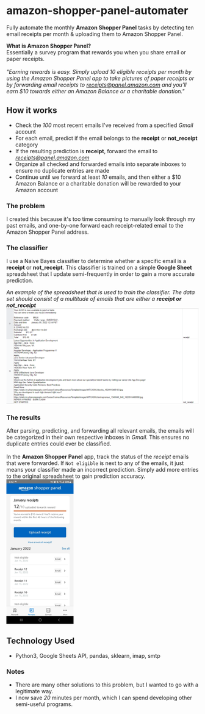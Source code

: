 # amazon-shopper-panel-automater
Fully automate the monthly **Amazon Shopper Panel** tasks by detecting ten email receipts per month &amp; uploading them to Amazon Shopper Panel.

**What is Amazon Shopper Panel?**<br>
Essentially a survey program that rewards you when you share email or paper receipts. 
<br>
<br>
*"Earning rewards is easy. Simply upload 10 eligible receipts per month by using the Amazon Shopper Panel app to take pictures of paper receipts or by forwarding email receipts to receipts@panel.amazon.com and you’ll earn $10 towards either an Amazon Balance or a charitable donation."*

## How it works
- Check the *100* most recent emails I've received from a specified *Gmail* account
- For each email, predict if the email belongs to the **receipt** or **not_receipt** category
- If the resulting prediction is **receipt**, forward the email to *receipts@panel.amazon.com*
- Organize all checked and forwarded emails into separate inboxes to ensure no duplicate entries are made
- Continue until we forward at least *10* emails, and then either a $10 Amazon Balance or a charitable donation will be rewarded to your Amazon account

### **The problem**
I created this because it's too time consuming to manually look through my past emails, and one-by-one forward each receipt-related email to the Amazon Shopper Panel address.
<br>

### **The classifier**
I use a Naive Bayes classifier to determine whether a specific email is a **receipt** or **not_receipt**. This classifier is trained on a simple **Google Sheet** spreadsheet that I update semi-frequently in order to gain a more accurate prediction.

*An example of the spreadsheet that is used to train the classifier. The data set should consist of a multitude of emails that are either a **receipt or not_receipt***
<br>
<img src="https://github.com/sethpoly/amazon-shopper-panel-automater/raw/main/demo/images/spreadsheet.png">
<br>

### **The results**
After parsing, predicting, and forwarding all relevant emails, the emails will be categorized in their own respective inboxes in *Gmail*. This ensures no duplicate entries could ever be classified.
<br>
<br>
In the **Amazon Shopper Panel** app, track the status of the *receipt* emails that were forwarded. If `Not eligible` is next to any of the emails, it just means your classifier made an incorrect prediction. Simply add more entries to the original spreadsheet to gain prediction accuracy.
<br>
<img src="https://github.com/sethpoly/amazon-shopper-panel-automater/raw/main/demo/images/panel.jpg" width=35% height=35%>
<br>

## Technology Used
- Python3, Google Sheets API, pandas, sklearn, imap, smtp

### Notes
- There are many other solutions to this problem, but I wanted to go with a legitimate way.
- I now save *20* minutes per month, which I can spend developing other semi-useful programs.

